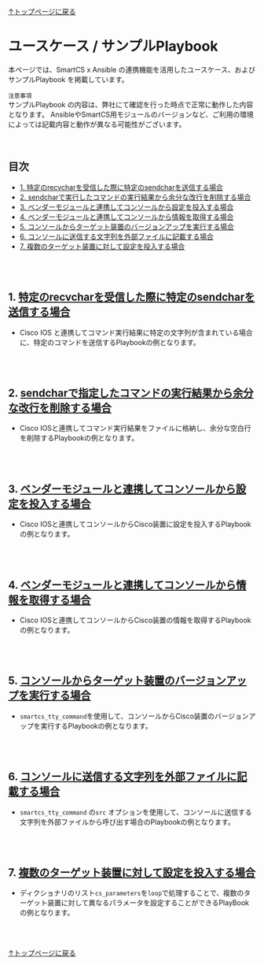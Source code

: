 
[↑トップページに戻る](../README.md)
<br>
# ユースケース / サンプルPlaybook

本ページでは、SmartCS x Ansible の連携機能を活用したユースケース、およびサンプルPlaybook を掲載しています。  

`注意事項`  
サンプルPlaybook の内容は、弊社にて確認を行った時点で正常に動作した内容となります。
AnsibleやSmartCS用モジュールのバージョンなど、ご利用の環境によっては記載内容と動作が異なる可能性がございます。  

<br>

## 目次
- [1. 特定のrecvcharを受信した際に特定のsendcharを送信する場合](./playbook-example.md#1-特定のrecvcharを受信した際に特定のsendcharを送信する場合)
- [2. sendcharで実行したコマンドの実行結果から余分な改行を削除する場合](./playbook-example.md#2-sendcharで指定したコマンドの実行結果から余分な改行を削除する場合)
- [3. ベンダーモジュールと連携してコンソールから設定を投入する場合](./playbook-example.md#3-ベンダーモジュールと連携してコンソールから設定を投入する場合)
- [4. ベンダーモジュールと連携してコンソールから情報を取得する場合](./playbook-example.md#4-ベンダーモジュールと連携してコンソールから情報を取得する場合)
- [5. コンソールからターゲット装置のバージョンアップを実行する場合](./playbook-example.md#5-コンソールからターゲット装置のバージョンアップを実行する場合)
- [6. コンソールに送信する文字列を外部ファイルに記載する場合](./playbook-example.md#6-コンソールに送信する文字列を外部ファイルに記載する場合)
- [7. 複数のターゲット装置に対して設定を投入する場合](./playbook-example.md#7-複数のターゲット装置に対して設定を投入する場合)

<br>
<br>

## 1. [特定のrecvcharを受信した際に特定のsendcharを送信する場合](./playbook-example/wait_specific_recvchar.md)

* Cisco IOS と連携してコマンド実行結果に特定の文字列が含まれている場合に、特定のコマンドを送信するPlaybookの例となります。

<br>
<br>

## 2. [sendcharで指定したコマンドの実行結果から余分な改行を削除する場合](./playbook-example/convert_nl.md)

* Cisco IOSと連携してコマンド実行結果をファイルに格納し、余分な空白行を削除するPlaybookの例となります。

<br>
<br>

## 3. [ベンダーモジュールと連携してコンソールから設定を投入する場合](./playbook-example/cat3550_config.md)

* Cisco IOSと連携してコンソールからCisco装置に設定を投入するPlaybookの例となります。

<br>
<br>

## 4. [ベンダーモジュールと連携してコンソールから情報を取得する場合](./playbook-example/cat3550_show.md)

* Cisco IOSと連携してコンソールからCisco装置の情報を取得するPlaybookの例となります。

<br>
<br>

## 5. [コンソールからターゲット装置のバージョンアップを実行する場合](./playbook-example/cat1000_verup.md)

* `smartcs_tty_command`を使用して、コンソールからCisco装置のバージョンアップを実行するPlaybookの例となります。

<br>
<br>

## 6. [コンソールに送信する文字列を外部ファイルに記載する場合](./playbook-example/c9200l_src.md)

* `smartcs_tty_command` の`src` オプションを使用して、コンソールに送信する文字列を外部ファイルから呼び出す場合のPlaybookの例となります。

<br>
<br>

## 7. [複数のターゲット装置に対して設定を投入する場合](./playbook-example/C2960_loop.md)

* ディクショナリのリスト`cs_parameters`を`loop`で処理することで、複数のターゲット装置に対して異なるパラメータを設定することができるPlayBookの例となります。

<br>
<br>

[↑トップページに戻る](../README.md)
